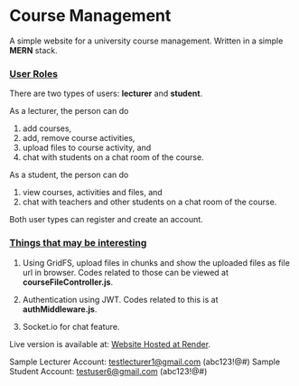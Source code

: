 # Course Management

A simple website for a university course management. Written in a simple **MERN** stack. 

### <u>User Roles</u>

There are two types of users: **lecturer** and **student**.

As a lecturer, the person can do
1. add courses,
2. add, remove course activities,
3. upload files to course activity, and 
4. chat with students on a chat room of the course.

As a student, the person can do
1. view courses, activities and files, and
2. chat with teachers and other students on a chat room of the course.

Both user types can register and create an account.

### <u>Things that may be interesting</u>

1. Using GridFS, upload files in chunks and show the uploaded files as file url in browser. Codes related to those can be viewed at **courseFileController.js**.

2. Authentication using JWT. Codes related to this is at **authMiddleware.js**.

3. Socket.io for chat feature.

Live version is available at: [Website Hosted at Render](https://course-management-web.onrender.com).

Sample Lecturer Account: testlecturer1@gmail.com (abc123!@#)
Sample Student Account: testuser6@gmail.com (abc123!@#)


